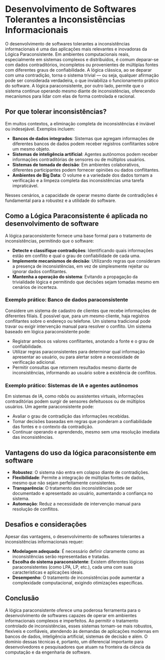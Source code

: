 
# Desenvolvimento de Softwares Tolerantes a Inconsistências Informacionais

O desenvolvimento de softwares tolerantes a inconsistências informacionais é uma das aplicações mais relevantes e inovadoras da Lógica Paraconsistente. Em ambientes computacionais reais, especialmente em sistemas complexos e distribuídos, é comum deparar-se com dados contraditórios, incompletos ou provenientes de múltiplas fontes com diferentes graus de confiabilidade. A lógica clássica, ao se deparar com uma contradição, torna o sistema trivial — ou seja, qualquer afirmação pode ser considerada verdadeira, o que inviabiliza o funcionamento prático do software. A lógica paraconsistente, por outro lado, permite que o sistema continue operando mesmo diante de inconsistências, oferecendo mecanismos para lidar com elas de forma controlada e racional.

## Por que tolerar inconsistências?

Em muitos contextos, a eliminação completa de inconsistências é inviável ou indesejável. Exemplos incluem:

- **Bancos de dados integrados**: Sistemas que agregam informações de diferentes bancos de dados podem receber registros conflitantes sobre um mesmo objeto.
- **Sistemas de inteligência artificial**: Agentes autônomos podem receber informações contraditórias de sensores ou de múltiplos usuários.
- **Sistemas de tomada de decisão**: Em ambientes colaborativos, diferentes participantes podem fornecer opiniões ou dados conflitantes.
- **Ambientes de Big Data**: O volume e a variedade dos dados tornam a verificação e a limpeza completa das inconsistências uma tarefa impraticável.

Nesses cenários, a capacidade de operar mesmo diante de contradições é fundamental para a robustez e a utilidade do software.

## Como a Lógica Paraconsistente é aplicada no desenvolvimento de software

A lógica paraconsistente fornece uma base formal para o tratamento de inconsistências, permitindo que o software:

- **Detecte e classifique contradições**: Identificando quais informações estão em conflito e qual o grau de confiabilidade de cada uma.
- **Implemente mecanismos de decisão**: Utilizando regras que consideram a presença de inconsistências, em vez de simplesmente rejeitar ou ignorar dados conflitantes.
- **Mantenha a operação do sistema**: Evitando a propagação da trivialidade lógica e permitindo que decisões sejam tomadas mesmo em cenários de incerteza.

### Exemplo prático: Banco de dados paraconsistente

Considere um sistema de cadastro de clientes que recebe informações de diferentes filiais. É possível que, para um mesmo cliente, haja registros conflitantes sobre o endereço ou telefone. Um sistema tradicional pode travar ou exigir intervenção manual para resolver o conflito. Um sistema baseado em lógica paraconsistente pode:

- Registrar ambos os valores conflitantes, anotando a fonte e o grau de confiabilidade.
- Utilizar regras paraconsistentes para determinar qual informação apresentar ao usuário, ou para alertar sobre a necessidade de verificação adicional.
- Permitir consultas que retornem resultados mesmo diante de inconsistências, informando ao usuário sobre a existência de conflitos.

### Exemplo prático: Sistemas de IA e agentes autônomos

Em sistemas de IA, como robôs ou assistentes virtuais, informações contraditórias podem surgir de sensores defeituosos ou de múltiplos usuários. Um agente paraconsistente pode:

- Avaliar o grau de contradição das informações recebidas.
- Tomar decisões baseadas em regras que ponderam a confiabilidade das fontes e o contexto da contradição.
- Continuar operando e aprendendo, mesmo sem uma resolução imediata das inconsistências.

## Vantagens do uso da lógica paraconsistente em software

- **Robustez**: O sistema não entra em colapso diante de contradições.
- **Flexibilidade**: Permite a integração de múltiplas fontes de dados, mesmo que não sejam perfeitamente consistentes.
- **Transparência**: O tratamento das inconsistências pode ser documentado e apresentado ao usuário, aumentando a confiança no sistema.
- **Automação**: Reduz a necessidade de intervenção manual para resolução de conflitos.

## Desafios e considerações

Apesar das vantagens, o desenvolvimento de softwares tolerantes a inconsistências informacionais requer:

- **Modelagem adequada**: É necessário definir claramente como as inconsistências serão representadas e tratadas.
- **Escolha do sistema paraconsistente**: Existem diferentes lógicas paraconsistentes (como LPA, LP, etc.), cada uma com suas características e aplicações ideais.
- **Desempenho**: O tratamento de inconsistências pode aumentar a complexidade computacional, exigindo otimizações específicas.

## Conclusão

A lógica paraconsistente oferece uma poderosa ferramenta para o desenvolvimento de softwares capazes de operar em ambientes informacionais complexos e imperfeitos. Ao permitir o tratamento controlado de inconsistências, esses sistemas tornam-se mais robustos, flexíveis e confiáveis, atendendo às demandas de aplicações modernas em bancos de dados, inteligência artificial, sistemas de decisão e além. O domínio dessas técnicas é, portanto, um diferencial importante para desenvolvedores e pesquisadores que atuam na fronteira da ciência da computação e da engenharia de software.
```
